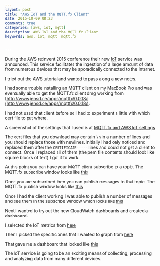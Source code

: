 ```yaml
---
layout: post
title: "AWS IoT and the MQTT.fx Client"
date: 2015-10-09 08:23
comments: true
categories: [aws, iot, mqtt]
description: AWS IoT and the MQTT.fx Client
keywords: aws, iot, mqtt, mqtt.fx


---
```

During the AWS re:Invent 2015 conference their new [IoT](https://aws.amazon.com/iot/) service was announced.
This service facilitates the ingestion of a large amount of data from numerous devices that may be sporadically connected to the Internet.

I tried out the AWS tutorial and wanted to pass along a new notes.

I had some trouble installing an MQTT client on my MacBook Pro and was eventually able to get the MQTT.fx client dmg working from [http://www.jensd.de/apps/mqttfx/0.0.18/](http://www.jensd.de/apps/mqttfx/0.0.18/).

I had not used that client before so I had to experiment a little with which cert file to put where.

A screenshot of the settings that I used is at [MQTT.fx and AWS IoT settings](https://cloud.githubusercontent.com/assets/1274131/10393719/5b5513d6-6e60-11e5-8d97-a296e0f3e40a.png)

The cert files that you download may contain `\n` in a number of lines and you should replace those with newlines.
Initially I had only noticed and replaced them after the `CERTIFICATE-----` lines and could not get a client to connect.
Once I replaced all of them (the pem file contents should look like square blocks of text) I got it to work.

At this point you can have your MQTT client subscribe to a topic.
The MQTT.fx subscribe window looks like [this](https://cloud.githubusercontent.com/assets/1274131/10394310/4e946ef4-6e64-11e5-82a6-c3854006078e.png)

Once you are subscribed then you can publish messages to that topic.
The MQTT.fx publish window looks like [this](https://cloud.githubusercontent.com/assets/1274131/10393947/e6cd201a-6e61-11e5-994f-073735f3de69.png)

Once I had the client working I was able to publish a number of messages and see them in the subscribe window which looks like [this](https://cloud.githubusercontent.com/assets/1274131/10393973/08057192-6e62-11e5-8869-6efbf6268308.png)

Next I wanted to try out the new CloudWatch dashboards and created a dashboard.

I selected the IoT metrics from [here](https://cloud.githubusercontent.com/assets/1274131/10394160/39859f16-6e63-11e5-8741-c62662170983.png)

Then I picked the specific ones that I wanted to graph from [here](https://cloud.githubusercontent.com/assets/1274131/10394175/5919318a-6e63-11e5-8734-76331fd7e388.png)

That gave me a dashboard that looked like [this](https://cloud.githubusercontent.com/assets/1274131/10394192/721b2d78-6e63-11e5-9ccf-932f21d34399.png)

The IoT service is going to be an exciting means of collecting, processing and analyzing data from many different devices.

